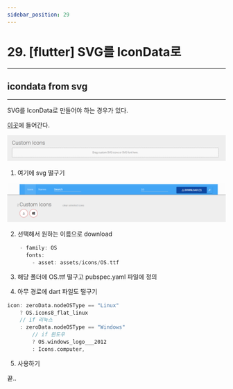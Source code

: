 ```yaml
---
sidebar_position: 29
---
```


# 29. [flutter] SVG를 IconData로
---

## icondata from svg
---

SVG를 IconData로 만들어야 하는 경우가 있다.

[이곳](https://www.fluttericon.com)에 들어간다.

![alt text](./img/29/image1.png)

1. 여기에 svg 떨구기

![alt text](./img/29/image2.png)

2. 선택해서 원하는 이름으로 download


```dart
    - family: OS
      fonts:
        - asset: assets/icons/OS.ttf
```

3. 해당 폴더에 OS.ttf 떨구고 pubspec.yaml 파일에 정의

4. 아무 경로에 dart 파일도 떨구기

```dart
icon: zeroData.nodeOSType == "Linux"
    ? OS.icons8_flat_linux
    // if 리눅스
    : zeroData.nodeOSType == "Windows"
        // if 윈도우
        ? OS.windows_logo___2012
        : Icons.computer,
```

5. 사용하기

끝..